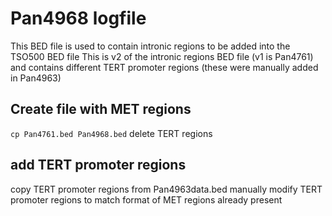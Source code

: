 # Pan4968 logfile
This BED file is used to contain intronic regions to be added into the TSO500 BED file
This is v2 of the intronic regions BED file (v1 is Pan4761) and contains different TERT promoter regions (these were manually added in Pan4963)

## Create file with MET regions
`cp Pan4761.bed Pan4968.bed`
delete TERT regions

## add TERT promoter regions
copy TERT promoter regions from Pan4963data.bed
manually modify TERT promoter regions to match format of MET regions already present